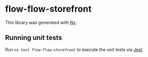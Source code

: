 # flow-flow-storefront

This library was generated with [Nx](https://nx.dev).

## Running unit tests

Run `nx test flow-flow-storefront` to execute the unit tests via [Jest](https://jestjs.io).
